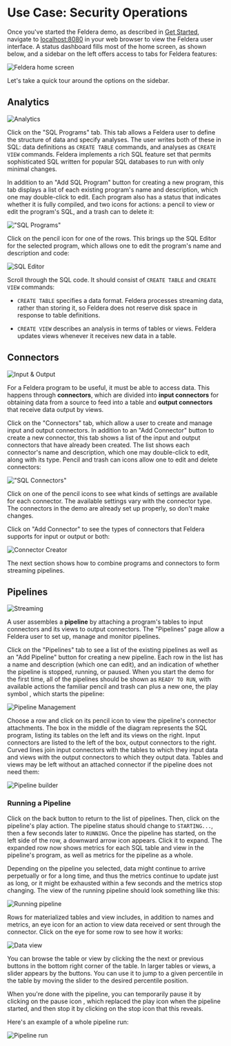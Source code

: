 # Use Case: Security Operations

Once you've started the Feldera demo, as described in [Get
Started](/docs/docker), navigate to [localhost:8080](http://localhost:8080)
in your web browser to view the Feldera user interface.  A status
dashboard fills most of the home screen, as shown below, and a
sidebar on the left offers access to tabs for Feldera features:

![Feldera home screen](home.png)

Let's take a quick tour around the options on the sidebar.

## Analytics

![Analytics](analytics.png)

Click on the "SQL Programs" tab.  This tab
allows a Feldera user to define the structure of
data and specify analyses.  The user writes both of these in SQL: data
definitions as `CREATE TABLE` commands, and analyses as `CREATE VIEW`
commands.  Feldera implements a rich SQL feature set that permits
sophisticated SQL written for popular SQL databases to run with only
minimal changes.

In addition to an "Add SQL Program" button for creating a new program,
this tab displays a list of each existing program's name and
description, which one may double-click to edit. Each program also
has a status that indicates whether it is fully compiled, and two
icons for actions: a pencil <icon icon="bx:pencil" /> to view or edit the
program's SQL, and a trash can <icon icon="bx:trash-alt" /> to delete it:

!["SQL Programs"](existing-programs.png)

Click on the pencil icon for one of the rows. This brings up the SQL
Editor for the selected program, which allows one to edit the
program's name and description and code:

![SQL Editor](sql-editor.png)

Scroll through the SQL code. It should consist of `CREATE TABLE` and
`CREATE VIEW` commands:

* `CREATE TABLE` specifies a data format.  Feldera processes streaming
  data, rather than storing it, so Feldera does not reserve disk space in
  response to table definitions.

* `CREATE VIEW` describes an analysis in terms of tables or views.
  Feldera updates views whenever it receives new data in a table.

## Connectors

![Input & Output](io.png)

For a Feldera program to be useful, it must be able to access data.  This
happens through **connectors**, which are divided into **input
connectors** for obtaining data from a source to feed into a table and
**output connectors** that receive data output by views.

Click on the "Connectors" tab, which allow a user to create and manage
input and output connectors.  In addition to an "Add Connector" button
to create a new connector, this tab shows a list of the input and output
connectors that have already been created. The list shows each
connector's name and description, which one may double-click to edit,
along with its type. Pencil and trash can icons allow one to edit and
delete connectors:

!["SQL Connectors"](existing-connectors.png)

Click on one of the pencil icons to see what kinds of settings are
available for each connector. The available settings vary with the
connector type. The connectors in the demo are already set up
properly, so don't make changes.

Click on "Add Connector" to see the types of connectors that Feldera
supports for input or output or both:

![Connector Creator](connector-creator.png)

The next section shows how to combine programs and connectors to form
streaming pipelines.

[Kafka]: https://kafka.apache.org/

## Pipelines

![Streaming](streaming.png)

A user assembles a **pipeline** by attaching a program's tables to
input connectors and its views to output connectors.  The "Pipelines"
page allow a Feldera user to set up, manage and monitor pipelines.

Click on the "Pipelines" tab to see a list of the existing pipelines
as well as an "Add Pipeline" button for creating a new pipeline.  Each
row in the list has a
name and description (which one can edit), and an indication of whether the
pipeline is stopped, running, or paused. When you start the demo for the first
time, all of the pipelines should be shown as `READY TO RUN`, with
available actions the familiar pencil and trash can plus a new one, the play
symbol <icon icon="bx:play-circle" />, which starts the pipeline:

![Pipeline Management](pipeline-management.png)

Choose a row and click on its pencil icon to view the pipeline's
connector attachments. The box in the middle of the diagram represents the SQL
program, listing its tables on the left and its views on the right.
Input connectors are listed to the left of the box, output connectors
to the right. Curved lines join input connectors with the tables to
which they input data and views with the output connectors to which
they output data. Tables and views may be left without an attached connector if the
pipeline does not need them:

![Pipeline builder](pipeline-builder.png)

### Running a Pipeline

Click on the back button to return to the list of pipelines. Then, click on the
pipeline's play action. The pipeline status should change to `STARTING...`, then a
few seconds later to `RUNNING`. Once the pipeline has started, on the left side
of the row, a downward arrow icon <icon icon="material-symbols:expand-more" />
appears. Click it to expand. The expanded row now shows metrics for each SQL
table and view in the pipeline's program, as well as metrics for the pipeline as
a whole.

Depending on the pipeline you selected, data might continue to arrive
perpetually or for a long time, and thus the metrics continue to update just as
long, or it might be exhausted within a few seconds and the metrics stop
changing. The view of the running pipeline should look something like this:

![Running pipeline](running-pipeline.png)

Rows for materialized tables and view includes, in addition to names
and metrics, an eye icon <icon icon="bx:show" /> for an action to view data
received or sent through the connector. Click on the eye for some
row to see how it works:

![Data view](data-view.png)

You can browse the table or view by clicking the the next or previous buttons in
the bottom right corner of the table. In larger tables or views, a slider
appears by the buttons. You can use it to jump to a given percentile in
the table by moving the slider to the desired percentile position.

When you're done with the pipeline, you can temporarily pause it by
clicking on the pause icon <icon icon="bx:pause-circle" />, which replaced the
play icon when the pipeline started, and then stop it by clicking on
the stop icon <icon icon="bx:stop-circle" /> that this reveals.

Here's an example of a whole pipeline run:

![Pipeline run](run-pipeline.gif)
